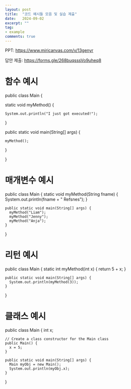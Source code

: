 ```yaml
---
layout: post
title:  "코드 예시들 모음 및 실습 제출"
date:   2024-09-02
excerpt: ""
tag:
- example
comments: true
---
```


PPT: https://www.miricanvas.com/v/13genyr

답안 제출: https://forms.gle/268buqsssVo9uheq8

# 함수 예시

public class Main {

  static void myMethod() {

    System.out.println("I just got executed!");

  }

  
  public static void main(String[] args) {

    myMethod();

  }

}

# 매개변수 예시

  public class Main {
    static void myMethod(String fname) {
      System.out.println(fname + " Refsnes");
    }
  
    public static void main(String[] args) {
      myMethod("Liam");
      myMethod("Jenny");
      myMethod("Anja");
    }
  }

# 리턴 예시

  public class Main {
    static int myMethod(int x) {
      return 5 + x;
    }
  
    public static void main(String[] args) {
      System.out.println(myMethod(3));
    }
  }

# 클래스 예시

  public class Main {
    int x;
  
    // Create a class constructor for the Main class
    public Main() {
      x = 5;
    }
  
    public static void main(String[] args) {
      Main myObj = new Main();
      System.out.println(myObj.x);
    }
  }

